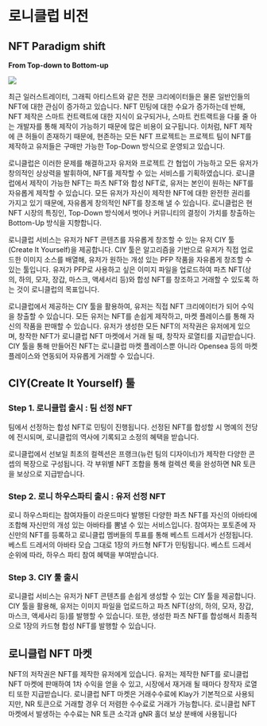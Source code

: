 # 로니클럽 비전

## **NFT Paradigm shift**

**From Top-down to Bottom-up**

![](https://lh5.googleusercontent.com/iuUww51Zp9EwKNR81u3GQ\_wbE8CWKGHNcnwyQiSF5yAiblR2oD\_9ZLESWbWti-Xmj4g1SUnT2uYSd1079Itp9hFZr76SOPcfiOGOe5gCs2KjpWwUHg3qee5hNcXT6WBxOPn\_6zSj)

최근 일러스트레이터, 그래픽 아티스트와 같은 전문 크리에이터들은 물론 일반인들의 NFT에 대한 관심이 증가하고 있습니다. NFT 민팅에 대한 수요가 증가하는데 반해,  NFT 제작은 스마트 컨트랙트에 대한 지식이 요구되거나, 스마트 컨트랙트을 다룰 줄 아는 개발자를 통해 제작이 가능하기 때문에 많은 비용이 요구됩니다. 이처럼, NFT 제작에 큰 허들이 존재하기 때문에, 현존하는 모든 NFT 프로젝트는 프로젝트 팀이 NFT를 제작하고 유저들은 구매만 가능한 Top-Down 방식으로 운영되고 있습니다.&#x20;

로니클럽은 이러한 문제를 해결하고자 유저와 프로젝트 간 협업이 가능하고 모든 유저가 창의적인 상상력을 발휘하여, NFT를 제작할 수 있는 서비스를 기획하였습니다. 로니클럽에서 제작이 가능한 NFT는 파츠 NFT와 합성 NFT로, 유저는 본인이 원하는 NFT를 자유롭게 제작할 수 있습니다. 모든 유저가 자신이 제작한 NFT에 대한 완전한 권리를 가지고 있기 때문에, 자유롭게 창의적인 NFT를 창조해 낼 수 있습니다. 로니클럽은 현 NFT 시장의 특징인, Top-Down 방식에서 벗어나 커뮤니티의 결정이 가치를 창출하는 Bottom-Up 방식을 지향합니다.

로니클럽 서비스는 유저가 NFT 콘텐츠를 자유롭게 창조할 수 있는 유저 CIY 툴(Create It Yourself)을 제공합니다. CIY 툴은 알고리즘을 기반으로 유저가 직접 업로드한 이미지 소스를 배열해, 유저가 원하는 개성 있는 PFP 작품을 자유롭게 창조할 수 있는 툴입니다. 유저가 PFP로 사용하고 싶은 이미지 파일을 업로드하여 파츠 NFT(상의, 하의, 모자, 장갑, 마스크, 액세서리 등)와 합성 NFT를 창조하고 거래할 수 있도록 하는 것이 로니클럽의 목표입니다.

로니클럽에서 제공하는 CIY 툴을 활용하여, 유저는 직접 NFT 크리에이터가 되어 수익을 창출할 수 있습니다. 모든 유저는 NFT를 손쉽게 제작하고, 마켓 플레이스를 통해 자신의 작품을 판매할 수 있습니다. 유저가 생성한 모든 NFT의 저작권은 유저에게 있으며, 창작한 NFT가 로니클럽 NFT 마켓에서 거래 될 때, 창작자 로열티를 지급받습니다. CIY 툴을 통해 만들어진 NFT는 로니클럽 마켓 플레이스뿐 아니라 Opensea 등의 마켓 플레이스와 연동되어 자유롭게 거래할 수 있습니다.

## **CIY(Create It Yourself) 툴**

### Step 1. 로니클럽 출시 : 팀 선정 NFT

팀에서 선정하는 합성 NFT로 민팅이 진행됩니다. 선정된 NFT를 합성할 시 명예의 전당에 전시되며, 로니클럽의 역사에 기록되고 소정의 혜택을 받습니다.

로니클럽에서 선보일 최초의 컬렉션은 프랭크(뉴런 팀의 디자이너)가 제작한 다양한 콘셉의 복장으로 구성됩니다. 각 부위별 NFT 조합을 통해 컬렉션 룩을 완성하면 NR 토큰을 보상으로 지급받습니다.

### Step 2. 로니 하우스파티 출시 : 유저 선정 NFT

로니 하우스파티는 참여자들이 라운드마다 발행된 다양한 파츠 NFT를 자신의 아바타에 조합해 자신만의 개성 있는 아바타를 뽐낼 수 있는 서비스입니다. 참여자는 포토존에 자신만의 NFT를 등록하고 로니클럽 멤버들의 투표를 통해 베스트 드레서가 선정됩니다. 베스트 드레서의 아바타 모습 그대로 1장의 카드형 NFT가 민팅됩니다. 베스트 드레서 순위에 따라, 하우스 파티 참여 혜택을 부여받습니다.&#x20;

### **Step 3. CIY 툴 출시**

로니클럽 서비스는 유저가 NFT 콘텐츠를 손쉽게 생성할 수 있는 CIY 툴을 제공합니다. CIY 툴을 활용해, 유저는 이미지 파일을 업로드하고 파츠 NFT(상의, 하의, 모자, 장갑, 마스크, 액세사리 등)를 발행할 수 있습니다. 또한, 생성한 파츠 NFT를 합성해서 최종적으로 1장의 카드형 합성 NFT를 발행할 수 있습니다.

## **로니클럽 NFT 마켓**

NFT의 저작권은 NFT를 제작한 유저에게 있습니다. 유저는 제작한 NFT를 로니클럽 NFT 마켓에 판매하여 1차 수익을 얻을 수 있고, 시장에서 재거래 될 때마다 창작자 로열티 또한 지급받습니다. 로니클럽 NFT 마켓은 거래수수료에 Klay가 기본적으로 사용되지만, NR 토큰으로 거래할 경우 더 저렴한 수수료로 거래가 가능합니다. 로니클럽 NFT 마켓에서 발생하는 수수료는 NR 토큰 소각과 gNR 홀더 보상 분배에 사용됩니다
